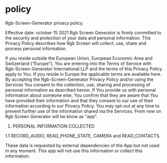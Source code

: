 # policy
Rgb-Screen-Generator privacy policy.

Effective date: october 15 2021
Rgb Screen Generator is firmly committed to the security and protection of your data and personal information.
This Privacy Policy describes how Rgb Screen will collect, use, share and process personal information. 

If you reside outside the European Union, European Economic Area and Switzerland (“Europe”), You are entering into the Terms of Service with Rgb-Screen-Generator International LLP and the terms of this Privacy Policy apply to You. If you reside in Europe the applicable terms are available here.
By accepting the Rgb-Screen-Generator Privacy Policy and/or using the Services You consent to the collection, use, sharing and processing of personal information as described herein. If You provide us with personal information about someone else, You confirm that they are aware that You have provided their information and that they consent to our use of their information according to our Privacy Policy. You may opt-out at any time to prevent further use of the information shared via the Services. From now on Rgb Screen Generator will be know as "app".

1. PERSONAL INFORMATION COLLECTED

1.1 RECORD_AUDIO, READ_PHONE_STATE, CAMERA and READ_CONTACTS.

These data is requested by external dependencies of the App but not used in any moment. This app will not use this information or collect this information.

